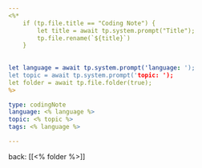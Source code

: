 ```yaml
---
<%* 
	if (tp.file.title == "Coding Note") {
		let title = await tp.system.prompt("Title"); 
		tp.file.rename(`${title}`)
	}
		
		
let language = await tp.system.prompt('language: ');
let topic = await tp.system.prompt('topic: ');
let folder = await tp.file.folder(true);
%>

type: codingNote
language: <% language %>
topic: <% topic %>
tags: <% language %>

---
```

back: [[<% folder %>]]




